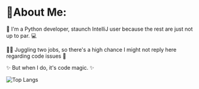 # 🌟About Me:

🐍 I'm a Python developer, staunch IntelliJ user because the rest are just not up to par. 💻

🏃‍♂️ Juggling two jobs, so there's a high chance I might not reply here regarding code issues 💼

✨ But when I do, it's code magic. ✨

![Top Langs](https://github-readme-stats.vercel.app/api/top-langs/?username=cyprianztl&layout=compact&bg_color=30,34e89e,0f3443&title_color=fff&text_color=fff)
